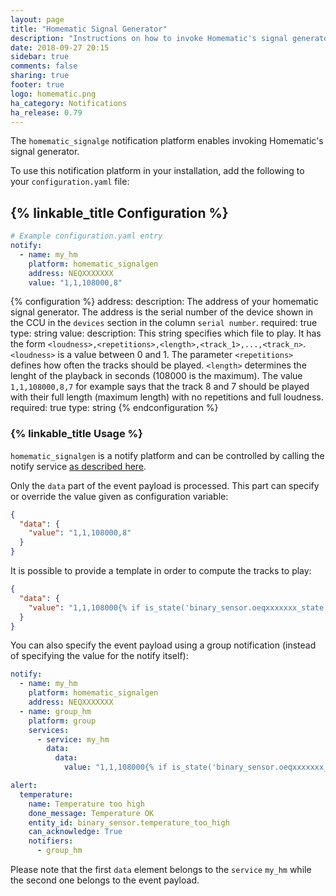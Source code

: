 ```yaml
---
layout: page
title: "Homematic Signal Generator"
description: "Instructions on how to invoke Homematic's signal generator from Home Assistant."
date: 2018-09-27 20:15
sidebar: true
comments: false
sharing: true
footer: true
logo: homematic.png
ha_category: Notifications
ha_release: 0.79
---
```


The `homematic_signalge` notification platform enables invoking Homematic's signal generator.

To use this notification platform in your installation, add the following to your `configuration.yaml` file:

## {% linkable_title Configuration %}

```yaml
# Example configuration.yaml entry
notify:
  - name: my_hm
    platform: homematic_signalgen
    address: NEQXXXXXXX
    value: "1,1,108000,8"
```

{% configuration %}
address:
  description: The address of your homematic signal generator. The address is the serial number of the device shown in the CCU in the `devices` section in the column `serial number`.
  required: true
  type: string
value:
  description: This string specifies which file to play. It has the form `<loudness>,<repetitions>,<length>,<track_1>,...,<track_n>`. `<loudness>` is a value between 0 and 1. The parameter `<repetitions>` defines how often the tracks should be played. `<length>` determines the lenght of the playback in seconds (108000 is the maximum). The value `1,1,108000,8,7` for example says that the track 8 and 7 should be played with their full length (maximum length) with no repetitions and full loudness.
  required: true
  type: string
{% endconfiguration %}

### {% linkable_title Usage %}

`homematic_signalgen` is a notify platform and can be controlled by calling the notify service [as described here](/components/notify/).

Only the `data` part of the event payload is processed. This part can specify or override the value given as configuration variable:

```json
{
  "data": {
    "value": "1,1,108000,8"
  }
}
```

It is possible to provide a template in order to compute the tracks to play:

```json
{
  "data": {
    "value": "1,1,108000{% if is_state('binary_sensor.oeqxxxxxxx_state', 'on') %},1{% endif %}{% if is_state('binary_sensor.oeqxxxxxxx_state', 'on') %},2"
  }
}
```

You can also specify the event payload using a group notification (instead of specifying the value for the notify itself):

```yaml
notify:
  - name: my_hm
    platform: homematic_signalgen
    address: NEQXXXXXXX
  - name: group_hm
    platform: group
    services:
      - service: my_hm
        data:
          data:
            value: "1,1,108000{% if is_state('binary_sensor.oeqxxxxxxx_state', 'on') %},1{% endif %}{% if is_state('binary_sensor.oeqxxxxxxx_state', 'on') %},2"

alert:
  temperature:
    name: Temperature too high
    done_message: Temperature OK
    entity_id: binary_sensor.temperature_too_high
    can_acknowledge: True
    notifiers:
      - group_hm
```

Please note that the first `data` element belongs to the `service` `my_hm` while the second one belongs to the event payload.
